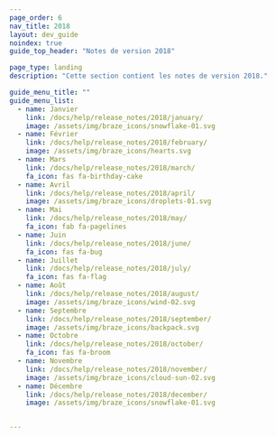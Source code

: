 ```yaml
---
page_order: 6
nav_title: 2018
layout: dev_guide
noindex: true
guide_top_header: "Notes de version 2018"

page_type: landing
description: "Cette section contient les notes de version 2018."

guide_menu_title: ""
guide_menu_list:
  - name: Janvier
    link: /docs/help/release_notes/2018/january/
    image: /assets/img/braze_icons/snowflake-01.svg
  - name: Février
    link: /docs/help/release_notes/2018/february/
    image: /assets/img/braze_icons/hearts.svg
  - name: Mars
    link: /docs/help/release_notes/2018/march/
    fa_icon: fas fa-birthday-cake
  - name: Avril
    link: /docs/help/release_notes/2018/april/
    image: /assets/img/braze_icons/droplets-01.svg
  - name: Mai
    link: /docs/help/release_notes/2018/may/
    fa_icon: fab fa-pagelines
  - name: Juin
    link: /docs/help/release_notes/2018/june/
    fa_icon: fas fa-bug
  - name: Juillet
    link: /docs/help/release_notes/2018/july/
    fa_icon: fas fa-flag
  - name: Août
    link: /docs/help/release_notes/2018/august/
    image: /assets/img/braze_icons/wind-02.svg
  - name: Septembre
    link: /docs/help/release_notes/2018/september/
    image: /assets/img/braze_icons/backpack.svg
  - name: Octobre
    link: /docs/help/release_notes/2018/october/
    fa_icon: fas fa-broom
  - name: Novembre
    link: /docs/help/release_notes/2018/november/
    image: /assets/img/braze_icons/cloud-sun-02.svg
  - name: Décembre
    link: /docs/help/release_notes/2018/december/
    image: /assets/img/braze_icons/snowflake-01.svg


---
```

